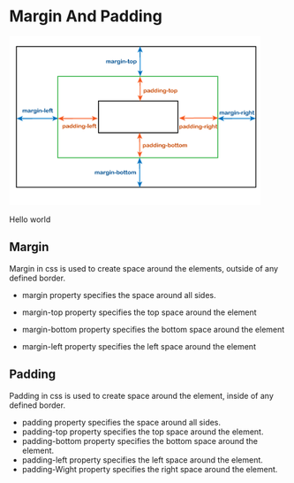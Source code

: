 # Margin And Padding

![](margin%20and%20padding.png)

<!DOCTYPE html>
<html lang="en">
  <head>
    <title>Document</title>
    <style>
    </style>
  </head>
  <body>
    <div>
        <p class="p1">Hello world</p>
    </div>
  </body>
</html>

## Margin

Margin in css is used to create space around the elements, outside of any defined border.

- margin property specifies the space around all sides.

- margin-top property specifies the top space around the element

- margin-bottom property specifies the bottom space around the element

- margin-left property specifies the left space around the element

## Padding

Padding in css is used to create space around the element, inside of any defined border.

- padding property specifies the space around all sides.
- padding-top property specifies the top space around the element.
- padding-bottom property specifies the bottom space around the element.
- padding-left property specifies the left space around the element.
- padding-Wight property specifies the right space around the element.
